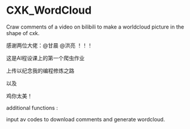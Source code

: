 # CXK_WordCloud
Craw comments of a video on bilibili to make a worldcloud picture in the shape of cxk.

感谢两位大佬：@甘晨 @洪亮 ！！！

这是AI程设课上的第一个爬虫作业 

上传以纪念我的编程修炼之路 

以及 

鸡你太美！  

additional functions :  
  
input av codes to download comments and generate wordcloud.